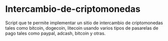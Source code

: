 # Intercambio-de-criptomonedas
Script que te permite implementar un sitio de intercambio de criptomonedas tales como bitcoin, dogecoin, litecoin usando varios tipos de pasarelas de pago tales como paypal, adcash, bitcoin y otras.
